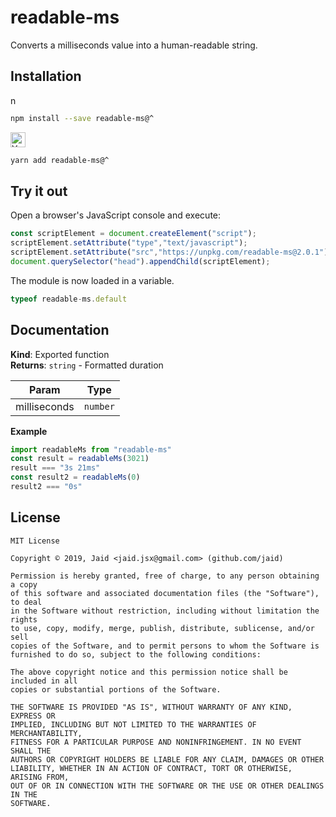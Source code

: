 # readable-ms


Converts a milliseconds value into a human-readable string.

## Installation
<a href='https://npmjs.com/package/readable-ms'><img alt='npm logo' src='https://raw.githubusercontent.com/npm/logos/master/npm%20logo/npm-logo-red.png' height=16/></a>
```bash
npm install --save readable-ms@^
```
<a href='https://yarnpkg.com/package/readable-ms'><img alt='Yarn logo' src='https://raw.githubusercontent.com/yarnpkg/assets/master/yarn-kitten-full.png' height=24/></a>
```bash
yarn add readable-ms@^
```


## Try it out
Open a browser's JavaScript console and execute:

```javascript
const scriptElement = document.createElement("script");
scriptElement.setAttribute("type","text/javascript");
scriptElement.setAttribute("src","https://unpkg.com/readable-ms@2.0.1");
document.querySelector("head").appendChild(scriptElement);
```

The module is now loaded in a variable.

```javascript
typeof readable-ms.default
```

## Documentation
**Kind**: Exported function  
**Returns**: <code>string</code> - Formatted duration  

| Param | Type |
| --- | --- |
| milliseconds | <code>number</code> | 

**Example**  
```javascript
import readableMs from "readable-ms"
const result = readableMs(3021)
result === "3s 21ms"
const result2 = readableMs(0)
result2 === "0s"
```


## License
```text
MIT License

Copyright © 2019, Jaid <jaid.jsx@gmail.com> (github.com/jaid)

Permission is hereby granted, free of charge, to any person obtaining a copy
of this software and associated documentation files (the "Software"), to deal
in the Software without restriction, including without limitation the rights
to use, copy, modify, merge, publish, distribute, sublicense, and/or sell
copies of the Software, and to permit persons to whom the Software is
furnished to do so, subject to the following conditions:

The above copyright notice and this permission notice shall be included in all
copies or substantial portions of the Software.

THE SOFTWARE IS PROVIDED "AS IS", WITHOUT WARRANTY OF ANY KIND, EXPRESS OR
IMPLIED, INCLUDING BUT NOT LIMITED TO THE WARRANTIES OF MERCHANTABILITY,
FITNESS FOR A PARTICULAR PURPOSE AND NONINFRINGEMENT. IN NO EVENT SHALL THE
AUTHORS OR COPYRIGHT HOLDERS BE LIABLE FOR ANY CLAIM, DAMAGES OR OTHER
LIABILITY, WHETHER IN AN ACTION OF CONTRACT, TORT OR OTHERWISE, ARISING FROM,
OUT OF OR IN CONNECTION WITH THE SOFTWARE OR THE USE OR OTHER DEALINGS IN THE
SOFTWARE.
```
